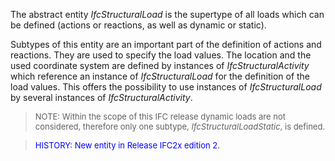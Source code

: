 ﻿The abstract entity _IfcStructuralLoad_ is the supertype of all loads which can be defined (actions or reactions, as well as dynamic or static).

Subtypes of this entity are an important part of the definition of actions and reactions. They are used to specify the load values. The location and the used coordinate system are defined by instances of _IfcStructuralActivity_ which reference an instance of _IfcStructuralLoad_ for the definition of the load values. This offers the possibility to use instances of _IfcStructuralLoad_ by several instances of _IfcStructuralActivity_.

> <font size="-1">NOTE: Within the scope of this IFC release dynamic
		  loads are not considered, therefore only one subtype,
		  <i>IfcStructuralLoadStatic</i>, is defined. </font>
>

> <font color="#0000FF" size="-1"> HISTORY: New entity in Release IFC2x
		  edition 2. </font>
>